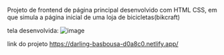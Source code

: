 Projeto de frontend de página principal desenvolvido com HTML CSS, em que simula a página inicial de uma loja de bicicletas(bikcraft)

tela desenvolvida:
![image](https://github.com/arturraimundi/bikcraft/assets/79712639/76a957b9-a6bc-47fd-ab47-725779874a22)


link do projeto
https://darling-basbousa-d0a8c0.netlify.app/

